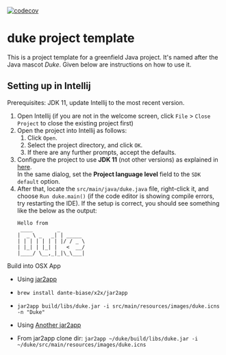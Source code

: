 [![codecov](https://codecov.io/gh/aaronangxz/duke/branch/master/graph/badge.svg?token=dXmyYZTFcY)](https://codecov.io/gh/aaronangxz/duke)

# duke project template

This is a project template for a greenfield Java project. It's named after the Java mascot _Duke_. Given below are
instructions on how to use it.

## Setting up in Intellij

Prerequisites: JDK 11, update Intellij to the most recent version.

1. Open Intellij (if you are not in the welcome screen, click `File` > `Close Project` to close the existing project
   first)
1. Open the project into Intellij as follows:
    1. Click `Open`.
    1. Select the project directory, and click `OK`.
    1. If there are any further prompts, accept the defaults.
1. Configure the project to use **JDK 11** (not other versions) as explained
   in [here](https://www.jetbrains.com/help/idea/sdk.html#set-up-jdk).<br>
   In the same dialog, set the **Project language level** field to the `SDK default` option.
3. After that, locate the `src/main/java/duke.java` file, right-click it, and choose `Run duke.main()` (if the code
   editor is showing compile errors, try restarting the IDE). If the setup is correct, you should see something like the
   below as the output:
   ```
   Hello from
    ____        _        
   |  _ \ _   _| | _____ 
   | | | | | | | |/ / _ \
   | |_| | |_| |   <  __/
   |____/ \__,_|_|\_\___|
   ```

Build into OSX App

- Using [jar2app](https://github.com/dante-biase/jar2app)
- `brew install dante-biase/x2x/jar2app`
- `jar2app build/libs/duke.jar -i src/main/resources/images/duke.icns -n "Duke"`

- Using [Another jar2app](https://github.com/Jorl17/jar2app)
- From jar2app clone dir: `jar2app ~/duke/build/libs/duke.jar -i ~/duke/src/main/resources/images/duke.icns`